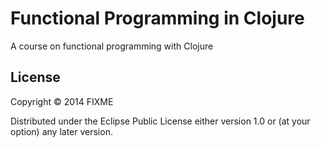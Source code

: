 # Functional Programming in Clojure
A course on functional programming with Clojure


## License

Copyright © 2014 FIXME

Distributed under the Eclipse Public License either version 1.0 or (at your option) any later version.
